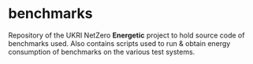# benchmarks
Repository of the UKRI NetZero **Energetic** project to hold source code of benchmarks used. Also contains scripts used to run & obtain energy consumption of benchmarks on the various test systems.
